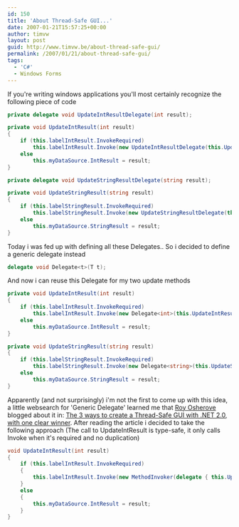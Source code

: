 ```yaml
---
id: 150
title: 'About Thread-Safe GUI...'
date: 2007-01-21T15:57:25+00:00
author: timvw
layout: post
guid: http://www.timvw.be/about-thread-safe-gui/
permalink: /2007/01/21/about-thread-safe-gui/
tags:
  - 'C#'
  - Windows Forms
---
```

If you're writing windows applications you'll most certainly recognize the following piece of code

```csharp
private delegate void UpdateIntResultDelegate(int result);

private void UpdateIntResult(int result)
{
	if (this.labelIntResult.InvokeRequired)
		this.labelIntResult.Invoke(new UpdateIntResultDelegate(this.UpdateIntResult), result);
	else
		this.myDataSource.IntResult = result;
}

private delegate void UpdateStringResultDelegate(string result);

private void UpdateStringResult(string result)
{
	if (this.labelStringResult.InvokeRequired)
		this.labelStringResult.Invoke(new UpdateStringResultDelegate(this.UpdateStringResult), result);
	else
		this.myDataSource.StringResult = result;
}
```

Today i was fed up with defining all these Delegates.. So i decided to define a generic delegate instead

```csharp
delegate void Delegate<t>(T t);
```

And now i can reuse this Delegate for my two update methods

```csharp
private void UpdateIntResult(int result)
{
	if (this.labelIntResult.InvokeRequired)
		this.labelIntResult.Invoke(new Delegate<int>(this.UpdateIntResult), result);
	else
		this.myDataSource.IntResult = result;
}

private void UpdateStringResult(string result)
{
	if (this.labelStringResult.InvokeRequired)
		this.labelStringResult.Invoke(new Delegate<string>(this.UpdateStringResult), result);
	else
		this.myDataSource.StringResult = result;
}
```

Apparently (and not surprisingly) i'm not the first to come up with this idea, a little websearch for 'Generic Delegate' learned me that [Roy Osherove](http://weblogs.asp.net/rosherove/default.aspx) blogged about it in: [The 3 ways to create a Thread-Safe GUI with .NET 2.0, with one clear winner](http://weblogs.asp.net/rosherove/archive/2006/03/01/439309.aspx). After reading the article i decided to take the following approach (The call to UpdateIntResult is type-safe, it only calls Invoke when it's required and no duplication)

```csharp
void UpdateIntResult(int result)
{
	if (this.labelIntResult.InvokeRequired)
	{
		this.labelIntResult.Invoke(new MethodInvoker(delegate { this.UpdateIntResult(result); }));
	}
	else
	{
		this.myDataSource.IntResult = result;
	}
}
```
